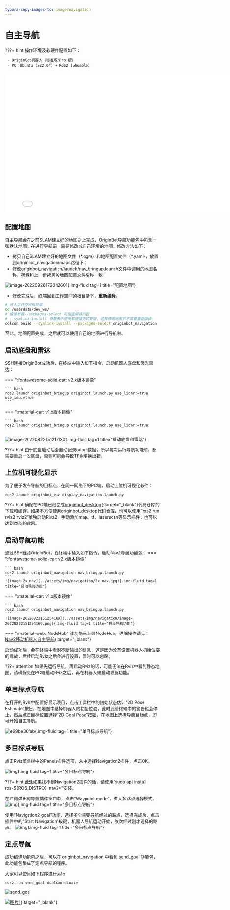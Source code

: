 ```yaml
---
typora-copy-images-to: image/navigation
---
```


# **自主导航**

???+ hint
    操作环境及软硬件配置如下：

     - OriginBot机器人（标准版/Pro 版）
     - PC：Ubuntu (≥22.04) + ROS2 (≥humble)



<iframe
  src="//player.bilibili.com/player.html?aid=516658213&bvid=BV1eg411a7A9&cid=866157912&page=17&autoplay=0"
  scrolling="no"
  border="0"
  width="800px"
  height="460px"
  frameborder="no"
  framespacing="0"
  allowfullscreen="true"
>
</iframe>




## **配置地图**

自主导航会在之前SLAM建立好的地图之上完成，OriginBot导航功能包中包含一张默认地图，在进行导航前，需要修改成自己环境的地图，修改方法如下：

- 拷贝自己SLAM建立好的地图文件（\*.pgm）和地图配置文件（\*.yaml），放置到originbot_navigation/maps路径下；
- 修改originbot_navigation/launch/nav_bringup.launch文件中调用的地图名称，确保和上一步拷贝的地图配置文件名称一致：

![image-20220926172042601](../assets/img/navigation/image-20220926172042601.png){.img-fluid tag=1 title="配置地图"}

- 修改完成后，终端回到工作空间的根目录下，**重新编译**。
``` bash
# 进入工作空间根目录
cd /userdata/dev_ws/
# 编译参数--packages-select 可指定编译的包
# --symlink-install 参数表示使用软链接方式安装，这样修改地图后不需要重新编译
colcon build --symlink-install --packages-select originbot_navigation
```

至此，地图配置完成，之后就可以使用自己的地图进行导航啦。



## **启动底盘和雷达**

SSH连接OriginBot成功后，在终端中输入如下指令，启动机器人底盘和激光雷达：

=== ":fontawesome-solid-car: v2.x版本镜像"

    ``` bash
    ros2 launch originbot_bringup originbot.launch.py use_lidar:=true use_imu:=true
    ```

=== ":material-car: v1.x版本镜像"

    ``` bash
    ros2 launch originbot_bringup originbot.launch.py use_lidar:=true
    ```



![image-20220822151217130](../assets/img/navigation/image-20220822151217130.png){.img-fluid tag=1 title="启动底盘和雷达"}

???+ hint
	由于底盘启动后会自动记录odom数据，所以每次运行导航功能前，都需要重启一次底盘，否则可能会导致TF树变换出错。



## **上位机可视化显示**

为了便于发布导航的目标点，在同一网络下的PC端，启动上位机可视化软件：

```bash
ros2 launch originbot_viz display_navigation.launch.py
```



???+ hint
    确保在PC端已经完成[originbot_desktop](https://gitee.com/guyuehome/originbot_desktop){:target="_blank"}代码仓库的下载和编译。如果不方便使用originbot_desktop代码仓库，也可以使用“ros2 run rviz2 rviz2”单独启动Rivz2，手动添加map、tf、laserscan等显示插件，也可以达到类似的效果。



## **启动导航功能**

通过SSH连接OriginBot，在终端中输入如下指令，启动Nav2导航功能包：
=== ":fontawesome-solid-car: v2.x版本镜像"

    ``` bash
    ros2 launch originbot_navigation nav_bringup.launch.py
    ```
    ![image-2x_nav](../assets/img/navigation/2x_nav.jpg){.img-fluid tag=1 title="启动导航功能"}

=== ":material-car: v1.x版本镜像"

    ``` bash
    ros2 launch originbot_navigation nav_bringup.launch.py
    ```
    ![image-20220822151254160](../assets/img/navigation/image-20220822151254160.png){.img-fluid tag=1 title="启动导航功能"}

=== ":material-web: NodeHub"
    该功能已上线NodeHub，详细操作请见：[Nav2移动机器人自主导航](https://developer.d-robotics.cc/nodehubdetail/170117036053371397){:target="_blank"}



启动成功后，会在终端中看到不断输出的信息，这是因为没有设置机器人初始位姿的缘故，后续启动Rviz之后会进行设置，暂时可以忽略。

???+ attention
    如果先运行导航，再启动Rviz的话，可能无法在Rviz中看到静态地图，请确保先在PC端启动Rviz之后，再在机器人端启动导航功能。



## **单目标点导航**

在打开的Rviz中配置好显示项目，点击工具栏中的初始状态估计“2D Pose Estimate”按钮，在地图中选择机器人的初始位姿，此时此前终端中的警告也会停止，然后点击目标位置选择“2D Goal Pose”按钮，在地图上选择导航目标点，即可开始自主导航。



![e69be30fab](../assets/img/navigation/e69be30fab.gif){.img-fluid tag=1 title="单目标点导航"}



## **多目标点导航**
点击Rviz菜单栏中的Panels插件选项，从中选择Navigation2插件，点击OK。

![img](../assets/img/navigation/2022-08-13_16-16.png){.img-fluid tag=1 title="多目标点导航"}

???+ hint
    此处如果找不到Navigation2插件的话，请使用“sudo apt install ros-${ROS_DISTRO}-nav2*”安装。

在左侧弹出的导航插件窗口中，点击“Waypoint mode”，进入多路点选择模式。
![img](../assets/img/navigation/2022-08-13_16-17.png){.img-fluid tag=1 title="多目标点导航"}

使用“Navigation2 goal”功能，选择多个需要导航经过的路点，选择完成后，点击插件中的“Start Navigation”按键，机器人导航运动开始，依次经过刚才选择的路点。
![img](../assets/img/navigation/2022-08-13_16-23.png){.img-fluid tag=1 title="多目标点导航"}



## **定点导航**

成功编译功能包之后，可以在 originbot_navigation 中看到 send_goal 功能包，此功能包集成了定点导航的程序。

大家可以使用如下程序进行运行

```
ros2 run send_goal GoalCoordinate
```

![send_goal](../assets/img/navigation/send_goal.png)

[![图片1](../assets/img/footer.png)](https://www.guyuehome.com/){:target="_blank"}
